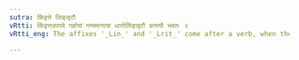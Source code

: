 ```yaml
---
sutra: किंवृत्ते लिङ्लृटौ
vRtti: किंवृत्तउपपदे गर्हायां गम्यमानायां धातोर्लिङ्लृटौ प्रत्ययौ भवतः ॥
vRtti_eng: The affixes '_Lin_' and '_Lrit_' come after a verb, when the interrogative words like '_kim_' &c, are in composition with it, and censure is implied.

---
```

